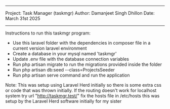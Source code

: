 ********************
Project: Task Manager (taskmgr)
Author: Damanjeet Singh Dhillon
Date: March 31st 2025
********************
Instructions to run this taskmgr program:
- Use this laravel folder with the dependencies in composer file in a current version laravel environment
- Create a database in your mysql named 'taskmgr'
- Update .env file with the database connection variables
- Run php artisan migrate to run the migrations provided inside the folder
- Run php artisan db:seed --class=ProjectsSeeder
- Run php artisan serve command and run the application

Note: This was setup using Laravel Herd initially so there is some extra css or code that was thrown initially.
If the routing doesn't work for localhost system try url "http://taskmgr.test/" fix the hosts file in /etc/hosts this was setup by the Laravel Herd software initially for my sister
